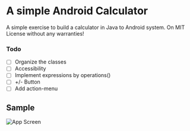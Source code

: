 # A simple Android Calculator

A simple exercise to build a calculator in Java to Android system.
On MIT License without any warranties!

### Todo

- [ ] Organize the classes
- [ ] Accessibility
- [ ] Implement expressions by operations()
- [ ] +/- Button
- [ ] Add action-menu

## Sample
![App Screen](https://github.com/brnfra/android_calculator_brnfra/blob/master/app/src/main/app_image.png)

